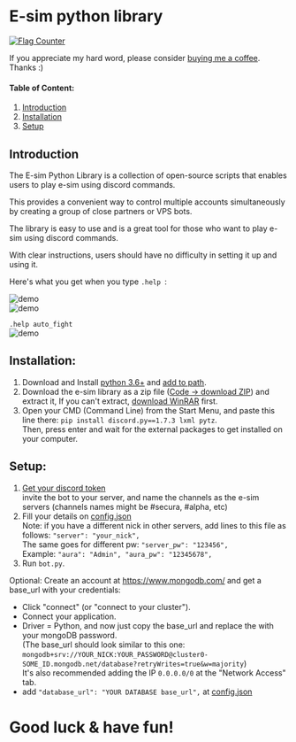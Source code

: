 
# E-sim python library

[![Flag Counter](https://s01.flagcounter.com/mini/5j6R/bg_FFFFFF/txt_000000/border_CCCCCC/flags_0/)](https://info.flagcounter.com/5j6R)


If you appreciate my hard word, please consider [buying me a coffee](https://www.buymeacoffee.com/RipEsim). Thanks :)

#### Table of Content:
1. [Introduction](https://github.com/akiva0003/eSim#introduction)
2. [Installation](https://github.com/akiva0003/eSim#installation)
3. [Setup](https://github.com/akiva0003/eSim#setup)

## Introduction
The E-sim Python Library is a collection of open-source scripts that enables users to play e-sim using discord commands.  

This provides a convenient way to control multiple accounts simultaneously by creating a group of close partners or VPS bots.

The library is easy to use and is a great tool for those who want to play e-sim using discord commands.  

With clear instructions, users should have no difficulty in setting it up and using it.  

Here's what you get when you type `.help `:

![demo](https://img001.prntscr.com/file/img001/c-2JiXkqTPCeWzH4iliMqQ.jpeg)  
![demo](https://img001.prntscr.com/file/img001/D7uhlwo-QXGBbmpdl71gNQ.jpeg)  

`.help auto_fight`  
![demo](https://img001.prntscr.com/file/img001/NVo-7jMmQmGsGa018yKZ6w.jpeg)

## Installation:
1. Download and Install [python 3.6+](https://www.python.org/downloads/) and [add to path](http://prntscr.com/uwvy5z). 
2. Download the e-sim library as a zip file ([Code -> download ZIP](https://github.com/akiva0003/eSim/archive/refs/heads/main.zip)) and extract it, If you can't extract, [download WinRAR](https://www.rarlab.com/) first.
3. Open your CMD (Command Line) from the Start Menu, and paste this line there: `pip install discord.py==1.7.3 lxml pytz`.  
   Then, press enter and wait for the external packages to get installed on your computer.

## Setup:
1. [Get your discord token](https://devsjournal.com/how-to-get-your-discord-token.html)  
   invite the bot to your server, and name the channels as the e-sim servers (channels names might be #secura, #alpha, etc)
2. Fill your details on [config.json](https://github.com/akiva0003/eSim/blob/main/config.json)  
Note: if you have a different nick in other servers, add lines to this file as follows: `"server": "your_nick",`  
   The same goes for different pw: `"server_pw": "123456",`  
   Example: `"aura": "Admin", "aura_pw": "12345678",`
3. Run `bot.py`.

  

Optional: Create an account at https://www.mongodb.com/ and get a base_url with your credentials:  
   - Click "connect" (or "connect to your cluster").
   - Connect your application.
   - Driver = Python, and now just copy the base_url and replace the <password> with your mongoDB password.  
   (The base_url should look similar to this one: `mongodb+srv://YOUR_NICK:YOUR_PASSWORD@cluster0-SOME_ID.mongodb.net/database?retryWrites=true&w=majority`)  
   It's also recommended adding the IP `0.0.0.0/0` at the "Network Access" tab.   
   - add `"database_url": "YOUR DATABASE base_url",` at [config.json](https://github.com/akiva0003/eSim/blob/main/config.json)


# Good luck & have fun!
